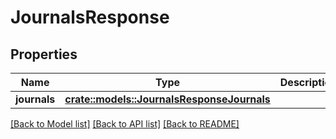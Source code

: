 # JournalsResponse

## Properties

Name | Type | Description | Notes
------------ | ------------- | ------------- | -------------
**journals** | [**crate::models::JournalsResponseJournals**](journalsResponse_journals.md) |  | 

[[Back to Model list]](../README.md#documentation-for-models) [[Back to API list]](../README.md#documentation-for-api-endpoints) [[Back to README]](../README.md)


